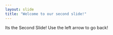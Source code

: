 ```yaml
---
layout: slide
title: "Welcome to our second slide!"
---
```

Its the Second Slide!
Use the left arrow to go back!

